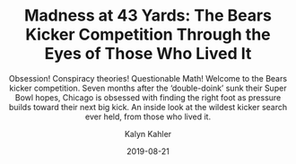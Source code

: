 ---
date: "2019-08-21"
title: "Madness at 43 Yards: The Bears Kicker Competition Through the Eyes of Those Who Lived It"
subtitle: "Obsession! Conspiracy theories! Questionable Math! Welcome to the Bears kicker competition. Seven months after the ‘double-doink’ sunk their Super Bowl hopes, Chicago is obsessed with finding the right foot as pressure builds toward their next big kick. An inside look at the wildest kicker search ever held, from those who lived it."
link: "https://www.si.com/nfl/2019/08/21/chicago-bears-kicker-competition-obsession-cody-parkey-miss-matt-nagy-eddy-pineiro"
author: "Kalyn Kahler"
publication: "Sports Illustrated"
category: "Sports"
subcategory: "NFL"
readingtime: "15"
---